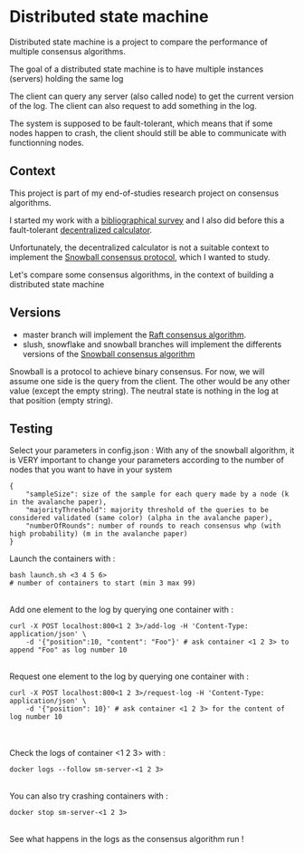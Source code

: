 # Distributed state machine

Distributed state machine is a project to compare the performance of multiple consensus algorithms.

The goal of a distributed state machine is to have multiple instances (servers) holding the same log

The client can query any server (also called node) to get the current version of the log. The client can also request to add something in the log.

The system is supposed to be fault-tolerant, which means that if some nodes happen to crash, the client should still be able to communicate with functionning nodes.

## Context

This project is part of my end-of-studies research project on consensus algorithms.

I started my work with a [bibliographical survey](https://github.com/Nicolascrd/researchProjectConsensus) and I also did before this a fault-tolerant [decentralized calculator](https://github.com/Nicolascrd/decentralized-calculator).

Unfortunately, the decentralized calculator is not a suitable context to implement the [Snowball consensus protocol](https://assets.website-files.com/5d80307810123f5ffbb34d6e/6009805681b416f34dcae012_Avalanche%20Consensus%20Whitepaper.pdf), which I wanted to study.

Let's compare some consensus algorithms, in the context of building a distributed state machine

## Versions

- master branch will implement the [Raft consensus algorithm](https://raft.github.io/raft.pdf).
- slush, snowflake and snowball branches will implement the differents versions of the [Snowball consensus algorithm](https://assets.website-files.com/5d80307810123f5ffbb34d6e/6009805681b416f34dcae012_Avalanche%20Consensus%20Whitepaper.pdf)

Snowball is a protocol to achieve binary consensus. For now, we will assume one side is the query from the client. The other would be any other value (except the empty string). The neutral state is nothing in the log at that position (empty string). 

## Testing

Select your parameters in config.json :
With any of the snowball algorithm, it is VERY important to change your parameters according to the number of nodes that you want to have in your system
```
{
    "sampleSize": size of the sample for each query made by a node (k in the avalanche paper),
    "majorityThreshold": majority threshold of the queries to be considered validated (same color) (alpha in the avalanche paper),
    "numberOfRounds": number of rounds to reach consensus whp (with high probability) (m in the avalanche paper)
}
```


Launch the containers with :

```
bash launch.sh <3 4 5 6>
# number of containers to start (min 3 max 99)
```

\
Add one element to the log by querying one container with :

```
curl -X POST localhost:800<1 2 3>/add-log -H 'Content-Type: application/json' \
    -d '{"position":10, "content": "Foo"}' # ask container <1 2 3> to append "Foo" as log number 10
```
\
Request one element to the log by querying one container with :

```
curl -X POST localhost:800<1 2 3>/request-log -H 'Content-Type: application/json' \
    -d '{"position": 10}' # ask container <1 2 3> for the content of log number 10
```
\
\
Check the logs of container <1 2 3> with :

```
docker logs --follow sm-server-<1 2 3>
```
\
You can also try crashing containers with :

```
docker stop sm-server-<1 2 3>
```
\
See what happens in the logs as the consensus algorithm run !
